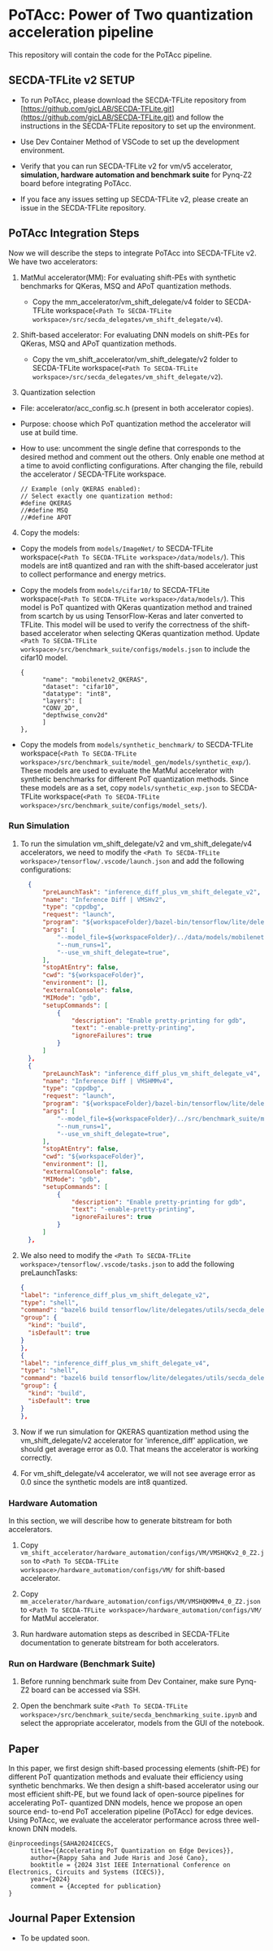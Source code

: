 # PoTAcc: Power of Two quantization acceleration pipeline

This repository will contain the code for the PoTAcc pipeline.

## SECDA-TFLite v2 SETUP

- To run PoTAcc, please download the SECDA-TFLite repository from
[https://github.com/gicLAB/SECDA-TFLite.git](https://github.com/gicLAB/SECDA-TFLite.git) and follow the instructions in the SECDA-TFLite repository to set up the environment.

- Use Dev Container Method of VSCode to set up the development environment.

- Verify that you can run SECDA-TFLite v2 for vm/v5 accelerator, **simulation, hardware automation and benchmark suite** for Pynq-Z2 board before integrating PoTAcc.

- If you face any issues setting up SECDA-TFLite v2, please create an issue in the SECDA-TFLite repository.

## PoTAcc Integration Steps

Now we will describe the steps to integrate PoTAcc into SECDA-TFLite v2. We have two accelerators:

1. MatMul accelerator(MM): For evaluating shift-PEs with synthetic benchmarks for QKeras, MSQ and APoT quantization methods.
      - Copy the mm_accelerator/vm_shift_delegate/v4 folder to SECDA-TFLite workspace(`<Path To SECDA-TFLite workspace>/src/secda_delegates/vm_shift_delegate/v4`).

2. Shift-based accelerator: For evaluating DNN models on shift-PEs for QKeras, MSQ and APoT quantization methods.
      - Copy the vm_shift_accelerator/vm_shift_delegate/v2 folder to SECDA-TFLite workspace(`<Path To SECDA-TFLite workspace>/src/secda_delegates/vm_shift_delegate/v2`).

3. Quantization selection

- File: accelerator/acc_config.sc.h (present in both accelerator copies).
- Purpose: choose which PoT quantization method the accelerator will use at build time.
- How to use: uncomment the single define that corresponds to the desired method and comment out the others. Only enable one method at a time to avoid conflicting configurations. After changing the file, rebuild the accelerator / SECDA-TFLite workspace.

      // Example (only QKERAS enabled):
      // Select exactly one quantization method:
      #define QKERAS
      //#define MSQ
      //#define APOT
      
4. Copy the models:

- Copy the models from `models/ImageNet/` to SECDA-TFLite workspace(`<Path To SECDA-TFLite workspace>/data/models/`). This models are int8 quantized and ran with the shift-based accelerator just to collect performance and energy metrics.

- Copy the models from `models/cifar10/` to SECDA-TFLite workspace(`<Path To SECDA-TFLite workspace>/data/models/`). This model is PoT quantized with QKeras quantization method and trained from scartch by us using TensorFlow-Keras and later converted to TFLite.
This model will be used to verify the correctness of the shift-based accelerator when selecting QKeras quantization method. Update `<Path To SECDA-TFLite workspace>/src/benchmark_suite/configs/models.json` to include the cifar10 model.

      {
            "name": "mobilenetv2_QKERAS",
            "dataset": "cifar10",
            "datatype": "int8",
            "layers": [
            "CONV_2D",
            "depthwise_conv2d"
            ]
      },      

- Copy the models from `models/synthetic_benchmark/` to SECDA-TFLite workspace(`<Path To SECDA-TFLite workspace>/src/benchmark_suite/model_gen/models/synthetic_exp/`). These models are used to evaluate the MatMul accelerator with synthetic benchmarks for different PoT quantization methods. Since these models are as a set, copy `models/synthetic_exp.json` to SECDA-TFLite workspace(`<Path To SECDA-TFLite workspace>/src/benchmark_suite/configs/model_sets/`).

### Run Simulation

1. To run the simulation vm_shift_delegate/v2 and vm_shift_delegate/v4 accelerators, we need to modify the `<Path To SECDA-TFLite workspace>/tensorflow/.vscode/launch.json` and add the following configurations:

      ```json
        {
            "preLaunchTask": "inference_diff_plus_vm_shift_delegate_v2",
            "name": "Inference Diff | VMSHv2",
            "type": "cppdbg",
            "request": "launch",
            "program": "${workspaceFolder}/bazel-bin/tensorflow/lite/delegates/utils/secda_delegates/vm_shift_delegate/v2/inference_diff_plus_vm_shift_delegate",
            "args": [
                "--model_file=${workspaceFolder}/../data/models/mobilenetv2_QKERAS.tflite",
                "--num_runs=1",
                "--use_vm_shift_delegate=true",
            ],
            "stopAtEntry": false,
            "cwd": "${workspaceFolder}",
            "environment": [],
            "externalConsole": false,
            "MIMode": "gdb",
            "setupCommands": [
                {
                    "description": "Enable pretty-printing for gdb",
                    "text": "-enable-pretty-printing",
                    "ignoreFailures": true
                }
            ]
        },
        {
            "preLaunchTask": "inference_diff_plus_vm_shift_delegate_v4",
            "name": "Inference Diff | VMSHMMv4",
            "type": "cppdbg",
            "request": "launch",
            "program": "${workspaceFolder}/bazel-bin/tensorflow/lite/delegates/utils/secda_delegates/vm_shift_delegate/v4/inference_diff_plus_vm_shift_delegate",
            "args": [
                "--model_file=${workspaceFolder}/../src/benchmark_suite/model_gen/models/conv_icecs/mnk_128_64_256.tflite",
                "--num_runs=1",
                "--use_vm_shift_delegate=true",
            ],
            "stopAtEntry": false,
            "cwd": "${workspaceFolder}",
            "environment": [],
            "externalConsole": false,
            "MIMode": "gdb",
            "setupCommands": [
                {
                    "description": "Enable pretty-printing for gdb",
                    "text": "-enable-pretty-printing",
                    "ignoreFailures": true
                }
            ]
        },
      ```

2. We also need to modify the `<Path To SECDA-TFLite workspace>/tensorflow/.vscode/tasks.json` to add the following preLaunchTasks:

      ```json
    {
      "label": "inference_diff_plus_vm_shift_delegate_v2",
      "type": "shell",
      "command": "bazel6 build tensorflow/lite/delegates/utils/secda_delegates/vm_shift_delegate/v2:inference_diff_plus_vm_shift_delegate -c dbg --cxxopt='-DSYSC' --cxxopt='-DTF_LITE_DISABLE_X86_NEON' --cxxopt='-DACC_PROFILE' --define tflite_with_xnnpack=false --cxxopt='-DRUY_OPT_SET=0' --@secda_tools//:config=sysc ",
      "group": {
        "kind": "build",
        "isDefault": true
      }
    },
    {
      "label": "inference_diff_plus_vm_shift_delegate_v4",
      "type": "shell",
      "command": "bazel6 build tensorflow/lite/delegates/utils/secda_delegates/vm_shift_delegate/v4:inference_diff_plus_vm_shift_delegate -c dbg --cxxopt='-DSYSC' --cxxopt='-DTF_LITE_DISABLE_X86_NEON' --cxxopt='-DACC_PROFILE' --define tflite_with_xnnpack=false --cxxopt='-DRUY_OPT_SET=0' --@secda_tools//:config=sysc ",
      "group": {
        "kind": "build",
        "isDefault": true
      }
    },
      ```

3. Now if we run simulation for QKERAS quantization method using the vm_shift_delegate/v2 accelerator for 'inference_diff' application, we should get average error as 0.0. That means the accelerator is working correctly.

4. For vm_shift_delegate/v4 accelerator, we will not see average error as 0.0 since the synthetic models are int8 quantized.

### Hardware Automation

In this section, we will describe how to generate bitstream for both accelerators.

1. Copy `vm_shift_accelerator/hardware_automation/configs/VM/VMSHQKv2_0_Z2.json` to `<Path To SECDA-TFLite workspace>/hardware_automation/configs/VM/` for shift-based accelerator.

2. Copy `mm_accelerator/hardware_automation/configs/VM/VMSHQKMMv4_0_Z2.json` to `<Path To SECDA-TFLite workspace>/hardware_automation/configs/VM/` for MatMul accelerator.

3. Run hardware automation steps as described in SECDA-TFLite documentation to generate bitstream for both accelerators.

### Run on Hardware (Benchmark Suite)

1. Before running benchmark suite from Dev Container, make sure Pynq-Z2 board can be accessed via SSH.

2. Open the benchmark suite `<Path To SECDA-TFLite workspace>/src/benchmark_suite/secda_benchmarking_suite.ipynb` and select the appropriate accelerator, models from the GUI of the notebook.

## Paper

In this paper, we first design shift-based processing elements
(shift-PE) for different PoT quantization methods and evaluate
their efficiency using synthetic benchmarks. We then design a
shift-based accelerator using our most efficient shift-PE, but
we found lack of open-source pipelines for accelerating PoT-
quantized DNN models, hence we propose an open source end-
to-end PoT acceleration pipeline (PoTAcc) for edge devices.
Using PoTAcc, we evaluate the accelerator performance across
three well-known DNN models.

```
@inproceedings{SAHA2024ICECS,
      title={{Accelerating PoT Quantization on Edge Devices}}, 
      author={Rappy Saha and Jude Haris and José Cano},
      booktitle = {2024 31st IEEE International Conference on Electronics, Circuits and Systems (ICECS)},
      year={2024}
      comment = {Accepted for publication}
}
```

## Journal Paper Extension

- To be updated soon.
